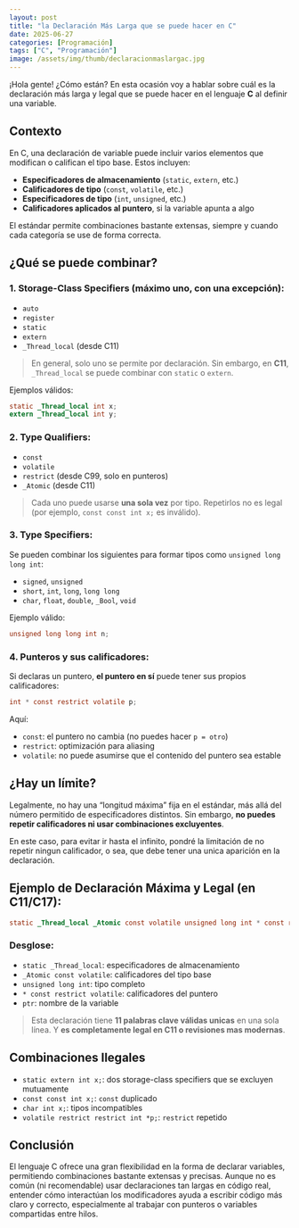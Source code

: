 ```yaml
---
layout: post
title: "la Declaración Más Larga que se puede hacer en C"
date: 2025-06-27
categories: [Programación]
tags: ["C", "Programación"]
image: /assets/img/thumb/declaracionmaslargac.jpg
---
```


¡Hola gente! ¿Cómo están? En esta ocasión voy a hablar sobre cuál es la declaración más larga y legal que se puede hacer en el lenguaje **C** al definir una variable.

## Contexto

En C, una declaración de variable puede incluir varios elementos que modifican o califican el tipo base. Estos incluyen:

* **Especificadores de almacenamiento** (`static`, `extern`, etc.)
* **Calificadores de tipo** (`const`, `volatile`, etc.)
* **Especificadores de tipo** (`int`, `unsigned`, etc.)
* **Calificadores aplicados al puntero**, si la variable apunta a algo

El estándar permite combinaciones bastante extensas, siempre y cuando cada categoría se use de forma correcta.

## ¿Qué se puede combinar?

### 1. **Storage-Class Specifiers** (máximo uno, con una excepción):

* `auto`
* `register`
* `static`
* `extern`
* `_Thread_local` (desde C11)

> En general, solo uno se permite por declaración. Sin embargo, en **C11**, `_Thread_local` se puede combinar con `static` o `extern`.

Ejemplos válidos:

```c
static _Thread_local int x;
extern _Thread_local int y;
```

### 2. **Type Qualifiers**:

* `const`
* `volatile`
* `restrict` (desde C99, solo en punteros)
* `_Atomic` (desde C11)

> Cada uno puede usarse **una sola vez** por tipo. Repetirlos no es legal (por ejemplo, `const const int x;` es inválido).

### 3. **Type Specifiers**:

Se pueden combinar los siguientes para formar tipos como `unsigned long long int`:

* `signed`, `unsigned`
* `short`, `int`, `long`, `long long`
* `char`, `float`, `double`, `_Bool`, `void`

Ejemplo válido:

```c
unsigned long long int n;
```

### 4. **Punteros y sus calificadores**:

Si declaras un puntero, **el puntero en sí** puede tener sus propios calificadores:

```c
int * const restrict volatile p;
```

Aquí:

* `const`: el puntero no cambia (no puedes hacer `p = otro`)
* `restrict`: optimización para aliasing
* `volatile`: no puede asumirse que el contenido del puntero sea estable

## ¿Hay un límite?

Legalmente, no hay una “longitud máxima” fija en el estándar, más allá del número permitido de especificadores distintos. Sin embargo, **no puedes repetir calificadores ni usar combinaciones excluyentes**.

En este caso, para evitar ir hasta el infinito, pondré la limitación de no repetir ningun calificador, o sea, que debe tener una unica aparición en la declaración.

## Ejemplo de Declaración Máxima y Legal (en C11/C17):

```c
static _Thread_local _Atomic const volatile unsigned long int * const restrict volatile ptr;
```

### Desglose:

* `static _Thread_local`: especificadores de almacenamiento
* `_Atomic const volatile`: calificadores del tipo base
* `unsigned long int`: tipo completo
* `* const restrict volatile`: calificadores del puntero
* `ptr`: nombre de la variable

> Esta declaración tiene **11 palabras clave válidas unicas** en una sola línea. Y **es completamente legal en C11 o revisiones mas modernas**.


##  Combinaciones Ilegales

* `static extern int x;`:  dos storage-class specifiers que se excluyen mutuamente
* `const const int x;`:  `const` duplicado
* `char int x;`:  tipos incompatibles
* `volatile restrict restrict int *p;`:  `restrict` repetido


## Conclusión

El lenguaje C ofrece una gran flexibilidad en la forma de declarar variables, permitiendo combinaciones bastante extensas y precisas. Aunque no es común (ni recomendable) usar declaraciones tan largas en código real, entender cómo interactúan los modificadores ayuda a escribir código más claro y correcto, especialmente al trabajar con punteros o variables compartidas entre hilos.